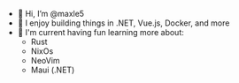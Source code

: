 - 👋 Hi, I’m @maxle5
- 👀 I enjoy building things in .NET, Vue.js, Docker, and more
- 🌱 I'm current having fun learning more about:
    - Rust
    - NixOs
    - NeoVim
    - Maui (.NET)

<!---
maxle5/maxle5 is a ✨ special ✨ repository because its `README.md` (this file) appears on your GitHub profile.
You can click the Preview link to take a look at your changes.
--->
